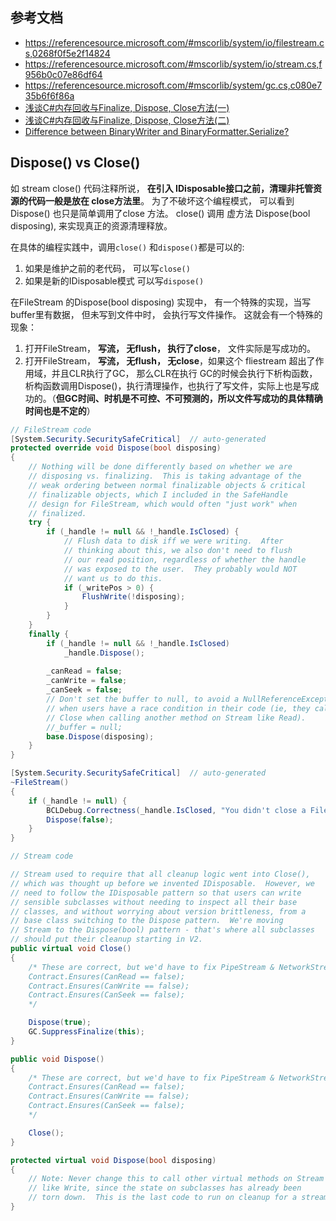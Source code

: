 ## 参考文档
* https://referencesource.microsoft.com/#mscorlib/system/io/filestream.cs,0268f0f5e2f14824
* https://referencesource.microsoft.com/#mscorlib/system/io/stream.cs,f956b0c07e86df64
* https://referencesource.microsoft.com/#mscorlib/system/gc.cs,c080e735b6f6f86a
* [浅谈C#内存回收与Finalize, Dispose, Close方法(一)](http://www.voidcn.com/article/p-vinhcrdh-nk.html)
* [浅谈C#内存回收与Finalize, Dispose, Close方法(二)](http://www.voidcn.com/article/p-dtefrgvq-nk.html)
* [Difference between BinaryWriter and BinaryFormatter.Serialize?](https://stackoverflow.com/questions/40749926/difference-between-binarywriter-and-binaryformatter-serialize)

## Dispose() vs Close()

如 stream close() 代码注释所说， **在引入 IDisposable接口之前，清理非托管资源的代码一般是放在 close方法里**。
为了不破坏这个编程模式， 可以看到 Dispose() 也只是简单调用了close 方法。 
close() 调用 虚方法 Dispose(bool disposing), 来实现真正的资源清理释放。

在具体的编程实践中，调用`close()` 和`dispose()`都是可以的:
1. 如果是维护之前的老代码， 可以写`close()`
2. 如果是新的IDisposable模式 可以写`dispose()`

在FileStream 的Dispose(bool disposing) 实现中， 有一个特殊的实现，当写buffer里有数据， 但未写到文件中时， 会执行写文件操作。 这就会有一个特殊的现象：

1. 打开FileStream， **写流， 无flush， 执行了close**， 文件实际是写成功的。 
2. 打开FileStream， **写流， 无flush， 无close**，如果这个 fliestream 超出了作用域，并且CLR执行了GC， 那么CLR在执行 GC的时候会执行下析构函数，析构函数调用Dispose()，执行清理操作，也执行了写文件，实际上也是写成功的。（**但GC时间、时机是不可控、不可预测的，所以文件写成功的具体精确时间也是不定的**）


``` cs
// FileStream code
[System.Security.SecuritySafeCritical]  // auto-generated
protected override void Dispose(bool disposing)
{
    // Nothing will be done differently based on whether we are 
    // disposing vs. finalizing.  This is taking advantage of the
    // weak ordering between normal finalizable objects & critical
    // finalizable objects, which I included in the SafeHandle 
    // design for FileStream, which would often "just work" when 
    // finalized.
    try {
        if (_handle != null && !_handle.IsClosed) {
            // Flush data to disk iff we were writing.  After 
            // thinking about this, we also don't need to flush
            // our read position, regardless of whether the handle
            // was exposed to the user.  They probably would NOT 
            // want us to do this.
            if (_writePos > 0) {
                FlushWrite(!disposing);
            }
        }
    }
    finally {
        if (_handle != null && !_handle.IsClosed)
            _handle.Dispose();
        
        _canRead = false;
        _canWrite = false;
        _canSeek = false;
        // Don't set the buffer to null, to avoid a NullReferenceException
        // when users have a race condition in their code (ie, they call
        // Close when calling another method on Stream like Read).
        //_buffer = null;
        base.Dispose(disposing);
    }
}

[System.Security.SecuritySafeCritical]  // auto-generated
~FileStream()
{
    if (_handle != null) {
        BCLDebug.Correctness(_handle.IsClosed, "You didn't close a FileStream & it got finalized.  Name: \""+_fileName+"\"");
        Dispose(false);
    }
}
```

``` cs
// Stream code

// Stream used to require that all cleanup logic went into Close(),
// which was thought up before we invented IDisposable.  However, we
// need to follow the IDisposable pattern so that users can write 
// sensible subclasses without needing to inspect all their base 
// classes, and without worrying about version brittleness, from a
// base class switching to the Dispose pattern.  We're moving
// Stream to the Dispose(bool) pattern - that's where all subclasses 
// should put their cleanup starting in V2.
public virtual void Close()
{
    /* These are correct, but we'd have to fix PipeStream & NetworkStream very carefully.
    Contract.Ensures(CanRead == false);
    Contract.Ensures(CanWrite == false);
    Contract.Ensures(CanSeek == false);
    */

    Dispose(true);
    GC.SuppressFinalize(this);
}

public void Dispose()
{
    /* These are correct, but we'd have to fix PipeStream & NetworkStream very carefully.
    Contract.Ensures(CanRead == false);
    Contract.Ensures(CanWrite == false);
    Contract.Ensures(CanSeek == false);
    */

    Close();
}

protected virtual void Dispose(bool disposing)
{
    // Note: Never change this to call other virtual methods on Stream
    // like Write, since the state on subclasses has already been 
    // torn down.  This is the last code to run on cleanup for a stream.
}
```
